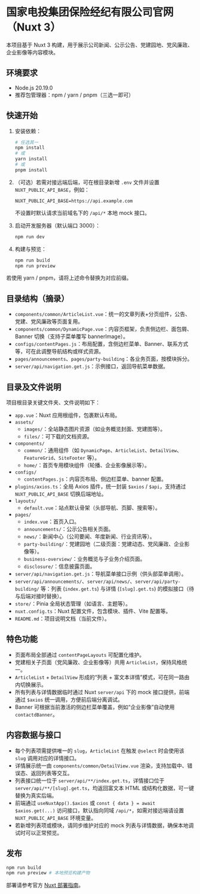 # 国家电投集团保险经纪有限公司官网（Nuxt 3）

本项目基于 Nuxt 3 构建，用于展示公司新闻、公示公告、党建园地、党风廉政、企业影像等内容模块。

## 环境要求

- Node.js 20.19.0
- 推荐包管理器：npm / yarn / pnpm（三选一即可）

## 快速开始

1. 安装依赖：

   ```bash
   # 任选其一
   npm install
   # 或
   yarn install
   # 或
   pnpm install
   ```

2. （可选）若需对接远端后端，可在根目录新增 `.env` 文件并设置 `NUXT_PUBLIC_API_BASE`，例如：

   ```dotenv
   NUXT_PUBLIC_API_BASE=https://api.example.com
   ```

   不设置时默认请求当前域名下的 `/api/*` 本地 mock 接口。

3. 启动开发服务器（默认端口 3000）：

   ```bash
   npm run dev
   ```

4. 构建与预览：

   ```bash
   npm run build
   npm run preview
   ```

若使用 yarn / pnpm，请将上述命令替换为对应前缀。

## 目录结构（摘录）

- `components/common/ArticleList.vue`：统一的文章列表+分页组件，公告、党建、党风廉政等页面复用。
- `components/common/DynamicPage.vue`：内容页框架，负责侧边栏、面包屑、Banner 切换（支持子菜单覆写 bannerImage）。
- `configs/contentPages.js`：布局配置，含侧边栏菜单、Banner、联系方式等，可在此调整导航结构或样式资源。
- `pages/announcements`、`pages/party-building`：各业务页面，按模块拆分。
- `server/api/navigation.get.js`：示例接口，返回导航菜单数据。

## 目录及文件说明

项目根目录关键文件夹、文件说明如下：

- `app.vue`：Nuxt 应用根组件，包裹默认布局。
- `assets/`
  - `images/`：全站静态图片资源（如业务概览封面、党建图等）。
  - `files/`：可下载的文档资源。
- `components/`
  - `common/`：通用组件（如 `DynamicPage`、`ArticleList`、`DetailView`、`FeatureGrid`、`SiteFooter` 等）。
  - `home/`：首页专用模块组件（轮播、企业影像展示等）。
- `configs/`
  - `contentPages.js`：内容页布局、侧边栏菜单、banner 配置。
- `plugins/axios.ts`：全局 Axios 插件，统一封装 `$axios` / `$api`，支持通过 `NUXT_PUBLIC_API_BASE` 切换后端地址。
- `layouts/`
  - `default.vue`：站点默认骨架（头部导航、页脚、搜索等）。
- `pages/`
  - `index.vue`：首页入口。
  - `announcements/`：公示公告相关页面。
  - `news/`：新闻中心（公司要闻、年度新闻、行业资讯等）。
  - `party-building/`：党建园地（二级页面：党建动态、党风廉政、企业影像等）。
  - `business-overview/`：业务概览与子业务介绍页面。
  - `disclosure/`：信息披露页面。
- `server/api/navigation.get.js`：导航菜单接口示例（供头部菜单调用）。
- `server/api/announcements/`、`server/api/news/`、`server/api/party-building/` 等：列表 (`index.get.ts`) 与详情 (`[slug].get.ts`) 的模拟接口（待与后端对接时替换）。
- `store/`：Pinia 全局状态管理（如语言、主题等）。
- `nuxt.config.ts`：Nuxt 配置文件，包含模块、插件、Vite 配置等。
- `README.md`：项目说明文档（当前文件）。

## 特色功能

- 页面布局全部通过 `contentPageLayouts` 可配置化维护。
- 党建相关子页面（党风廉政、企业影像等）共用 `ArticleList`，保持风格统一。
- `ArticleList` + `DetailView` 形成的“列表 + 富文本详情”模式，可在同一路由内切换展示。
- 所有列表与详情数据临时通过 Nuxt `server/api` 下的 mock 接口提供，前端通过 `$axios` 统一调用，方便前后端分离调试。
- Banner 可根据当前激活的侧边栏菜单覆盖，例如“企业影像”自动使用 `contactdBanner`。

## 内容数据与接口

- 每个列表项需提供唯一的 `slug`，`ArticleList` 在触发 `@select` 时会使用该 `slug` 调用对应的详情接口。
- 详情展示统一由 `components/common/DetailView.vue` 渲染，支持加载中、错误态、返回列表等交互。
- 列表接口统一位于 `server/api/**/index.get.ts`，详情接口位于 `server/api/**/[slug].get.ts`，均返回富文本 HTML 或结构化数据，可一键替换为真实后端。
- 前端通过 `useNuxtApp().$axios` 或 `const { data } = await $axios.get(...)` 访问接口，默认指向同域 `/api/*`，如需对接远端请设置 `NUXT_PUBLIC_API_BASE` 环境变量。
- 若新增列表项或模块，请同步维护对应的 mock 列表与详情数据，确保本地调试时可以正常预览。

## 发布

```bash
npm run build
npm run preview # 本地预览构建产物
```

部署请参考官方 [Nuxt 部署指南](https://nuxt.com/docs/getting-started/deployment)。
